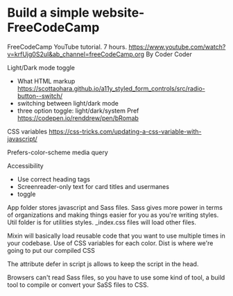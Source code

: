 # Build a simple website-FreeCodeCamp
FreeCodeCamp YouTube tutorial. 7 hours.  https://www.youtube.com/watch?v=krfUjg0S2uI&ab_channel=freeCodeCamp.org
By Coder Coder

Light/Dark mode toggle
- What HTML markup
  https://scottaohara.github.io/a11y_styled_form_controls/src/radio-button--switch/
- switching between light/dark mode
- three option toggle: light/dark/system Pref
  https://codepen.io/renddrew/pen/bRomab

CSS variables
https://css-tricks.com/updating-a-css-variable-with-javascript/

Prefers-color-scheme media query

Accessibility
- Use correct heading tags
- Screenreader-only text for card titles and usermanes
- toggle

App folder stores javascript and Sass files.
Sass gives more power in terms of organizations and making things easier for you as you're writing styles.
Util folder is for utilities styles.
_index.css files will load other files.

Mixin will basically load reusable code that you want to use multiple times in your codebase.
Use of CSS variables for each color.
Dist is where we're going to put our compiled CSS

The attribute defer in script js allows to keep the script in the head.

Browsers can't read Sass files, so you have to use some kind of tool, a build tool to compile or convert your SaSS files to CSS.
